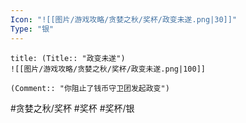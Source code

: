```yaml
---
Icon: "![[图片/游戏攻略/贪婪之秋/奖杯/政变未遂.png|30]]"
Type: "银"
---
```

```ad-common-silver-trophy
title: (Title:: "政变未遂")
![[图片/游戏攻略/贪婪之秋/奖杯/政变未遂.png|100]]

(Comment:: "你阻止了钱币守卫团发起政变")
```

#贪婪之秋/奖杯 #奖杯 #奖杯/银
